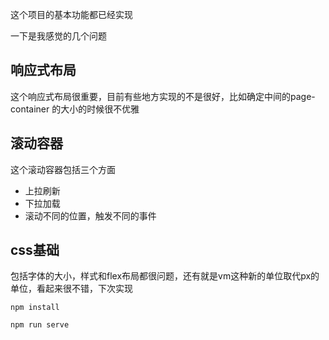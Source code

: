 这个项目的基本功能都已经实现

一下是我感觉的几个问题

## 响应式布局

这个响应式布局很重要，目前有些地方实现的不是很好，比如确定中间的page-container 的大小的时候很不优雅

## 滚动容器

这个滚动容器包括三个方面

* 上拉刷新
* 下拉加载
* 滚动不同的位置，触发不同的事件

## css基础

包括字体的大小，样式和flex布局都很问题，还有就是vm这种新的单位取代px的单位，看起来很不错，下次实现

`npm install`

`npm run serve`



